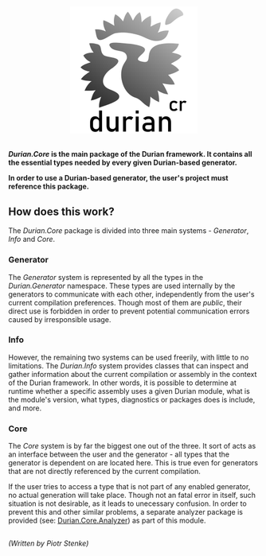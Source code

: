 <div align="center">
        <img src="../../img/icons/Durian.Core-256.png" alt="Durian.Core logo"/>
</div>

##

***Durian.Core* is the main package of the Durian framework. It contains all the essential types needed by every given Durian-based generator.**

**In order to use a Durian-based generator, the user's project must reference this package.**

## How does this work?

The *Durian.Core* package is divided into three main systems - *Generator*, *Info* and *Core*.

### Generator
 
The *Generator* system is represented by all the types in the *Durian.Generator* namespace. These types are used internally by the generators to communicate with each other, independently from the user's current compilation preferences. Though most of them are *public*, their direct use is forbidden in order to prevent potential communication errors caused by irresponsible usage.

### Info

However, the remaining two systems can be used freerily, with little to no limitations. The *Durian.Info* system provides classes that can inspect and gather information about the current compilation or assembly in the context of the Durian framework. In other words, it is possible to determine at runtime whether a specific assembly uses a given Durian module, what is the module's version, what types, diagnostics or packages does is include, and more.

### Core

The *Core* system is by far the biggest one out of the three. It sort of acts as an interface between the user and the generator - all types that the generator is dependent on are located here. This is true even for generators that are not directly referenced by the current compilation. 

If the user tries to access a type that is not part of any enabled generator, no actual generation will take place. Though not an fatal error in itself, such situation is not desirable, as it leads to unecessary confusion. In order to prevent this and other similar problems, a separate analyzer package is provided (see: [Durian.Core.Analyzer](../Durian.Core.Analyzer/README.md)) as part of this module.

##

*\(Written by Piotr Stenke\)*